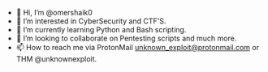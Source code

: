 - 👋 Hi, I’m @omershaik0
- 👀 I’m interested in CyberSecurity and CTF'S.
- 🌱 I’m currently learning Python and Bash scripting.
- 💞️ I’m looking to collaborate on Pentesting scripts and much more.
- 📫 How to reach me via ProtonMail unknown_exploit@protonmail.com or THM @unknownexploit.
